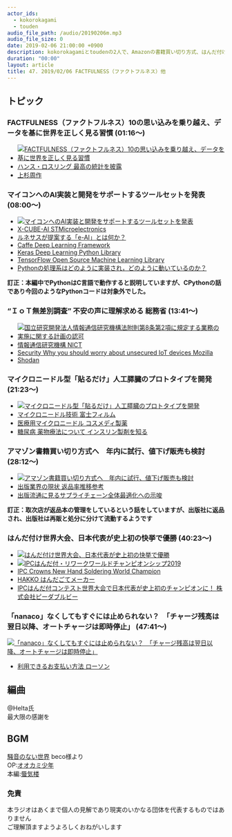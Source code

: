 ```yaml
---
actor_ids:
  - kokorokagami
  - touden
audio_file_path: /audio/20190206m.mp3
audio_file_size: 0
date: 2019-02-06 21:00:00 +0900
description: kokorokagamiとtoudenの2人で、Amazonの書籍買い切り方式、はんだ付け世界大会などについて話しました。
duration: "00:00"
layout: article
title: 47. 2019/02/06 FACTFULNESS（ファクトフルネス）他
---
```

## トピック

### FACTFULNESS（ファクトフルネス）10の思い込みを乗り越え、データを基に世界を正しく見る習慣 (01:16～)

- [![FACTFULNESS（ファクトフルネス）10の思い込みを乗り越え、データを基に世界を正しく見る習慣](https://images-fe.ssl-images-amazon.com/images/I/410QuKHYY3L.jpg)](https://www.amazon.co.jp/dp/B07LG7TG5N/)
- [ハンス・ロスリング 最高の統計を披露](https://www.ted.com/talks/hans_rosling_shows_the_best_stats_you_ve_ever_seen?language=ja)
- [上杉周作](https://jp.chibicode.com/)

### マイコンへのAI実装と開発をサポートするツールセットを発表 (08:00～)

- [![マイコンへのAI実装と開発をサポートするツールセットを発表](https://image.itmedia.co.jp/mn/articles/1902/06/mn_embedded_19012401.jpg)](https://monoist.atmarkit.co.jp/mn/articles/1902/06/news054.html)
- [X-CUBE-AI STMicroelectronics](https://www.st.com/en/embedded-software/x-cube-ai.html)
- [ルネサスが提案する「e-AI」とは何か？](https://www.renesas.com/jp/ja/solutions/key-technology/e-ai/about.html)
- [Caffe Deep Learning Framework](http://caffe.berkeleyvision.org/)
- [Keras Deep Learning Python Library](https://keras.io/ja/)
- [TensorFlow Open Source Machine Learning Library](https://www.tensorflow.org/)
- [Pythonの処理系はどのように実装され，どのように動いているのか？](https://www.slideshare.net/utgw/python-73389442)  

**訂正：本編中でPythonはC言語で動作すると説明していますが、CPythonの話であり今回のようなPythonコードは対象外でした。**

### “ＩｏＴ無差別調査” 不安の声に理解求める 総務省 (13:41～)

- [![国立研究開発法人情報通信研究機構法附則第8条第2項に規定する業務の実施に関する計画の認可](https://image.itmedia.co.jp/news/articles/1901/31/yx_sou_01.jpg)](http://www.soumu.go.jp/main_content/000595925.pdf)
- [情報通信研究機構 NICT](https://www.nict.go.jp/)
- [Security Why you should worry about unsecured IoT devices Mozilla](https://internetofbusiness.com/why-you-should-worry-about-unsecured-cameras/)
- [Shodan](https://www.shodan.io/)

### マイクロニードル型「貼るだけ」人工膵臓のプロトタイプを開発 (21:23～)

- [![マイクロニードル型「貼るだけ」人工膵臓のプロトタイプを開発](https://image.itmedia.co.jp/mn/articles/1902/06/mn_medical_19012402a.jpg)](https://monoist.atmarkit.co.jp/mn/articles/1902/06/news037.html)
- [マイクロニードル技術 富士フィルム](https://www.fujifilm.co.jp/innovation/technologies/delivery-of-solids-or-liquids/)
- [医療用マイクロニードル コスメディ製薬](https://cosmed-pharm.co.jp/wordpress/wp-content/themes/cosmed/pdf/cosmed_MN_medi.pdf)
- [糖尿病 薬物療法について インスリン製剤を知る](https://www.dm-town.com/life/ryouhou03.html?link_id=35)

### アマゾン書籍買い切り方式へ　年内に試行、値下げ販売も検討 (28:12～)

- [![アマゾン書籍買い切り方式へ　年内に試行、値下げ販売も検討](https://images-na.ssl-images-amazon.com/images/G/01/SellerCentral/legal/amazon-logo_JP_transparent_135x65.png)](https://mainichi.jp/articles/20190131/k00/00m/020/249000c)
- [出版業界の現状 返品率推移参考](https://www.nippan.co.jp/recruit/publishing_industry/current_status.html)
- [出版流通に見るサプライチェーン全体最適化への示唆](http://www.dl.ndl.go.jp/view/download/digidepo_8199717_po_cs20070603.pdf?contentNo=1&alternativeNo=)

**訂正：取次店が返品本の管理をしているという話をしていますが、出版社に返品され、出版社は再販と処分に分けて流動するようです**

### はんだ付け世界大会、日本代表が史上初の快挙で優勝 (40:23～)

- [![はんだ付け世界大会、日本代表が史上初の快挙で優勝](https://image.itmedia.co.jp/ee/articles/1902/05/tt190205_IPC_001.jpg)](https://eetimes.jp/ee/articles/1902/05/news103.html)
- [![IPCはんだ付・リワークワールドチャンピオンシップ2019](https://img.youtube.com/vi/42dfQvA3kyw/0.jpg)](https://www.youtube.com/watch?v=42dfQvA3kyw)
- [IPC Crowns New Hand Soldering World Champion](http://www.ipc.org/ContentPage.aspx?pageid=IPC-Crowns-New-Hand-Soldering-World-Champion-2019)
- [HAKKO はんだごてメーカー](http://www.hakko.com/japan/)
- [IPCはんだ付コンテスト世界大会で日本代表が史上初のチャンピオンに！ 株式会社ピーダブルビー](http://www.pwb.co.jp/cgi-bin/websys2.cgi?SUBMODULE=infodetail2&INFO_ID=77&LANG=)

### 「nanaco」なくしてもすぐには止められない？　「チャージ残高は翌日以降、オートチャージは即時停止」 (47:41～)

[![「nanaco」なくしてもすぐには止められない？　「チャージ残高は翌日以降、オートチャージは即時停止」](https://image.itmedia.co.jp/news/articles/1902/04/yx_nanaco.jpg)](https://www.itmedia.co.jp/news/articles/1902/04/news082.html)
- [利用できるお支払い方法 ローソン](http://www.lawson.co.jp/service/payment/settlement/)

## 編曲

@Helta氏  
最大限の感謝を  

## BGM

[騒音のない世界](http://noiselessworld.net/) beco様より  
OP:[オオカミ少年](https://soundcloud.com/baron1_3/wolfboy)  
本編:[蜃気楼](https://soundcloud.com/baron1_3/shinkirou)  

### 免責

本ラジオはあくまで個人の見解であり現実のいかなる団体を代表するものではありません  
ご理解頂ますようよろしくおねがいします  
